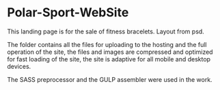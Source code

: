 # Polar-Sport-WebSite

This landing page is for the sale of fitness bracelets.
Layout from psd.

The folder contains all the files for uploading to the hosting and the full operation of the site, 
the files and images are compressed and optimized for fast loading of the site, 
the site is adaptive for all mobile and desktop devices.

The SASS preprocessor and the GULP assembler were used in the work.
